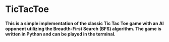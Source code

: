 # TicTacToe
#### This is a simple implementation of the classic Tic Tac Toe game with an AI opponent utilizing the Breadth-First Search (BFS) algorithm. The game is written in Python and can be played in the terminal.
